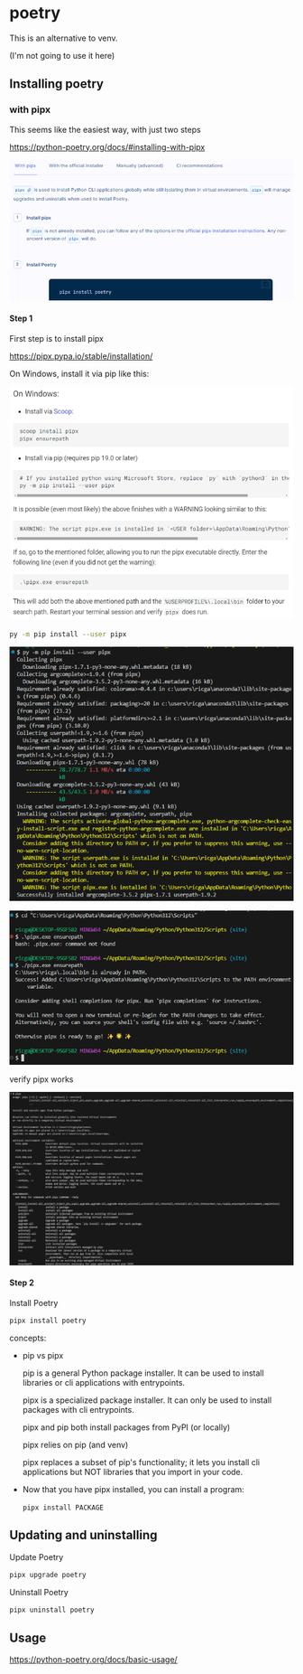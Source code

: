 # poetry

This is an alternative to venv.

(I'm not going to use it here)

## Installing poetry

### with pipx

This seems like the easiest way, with just two steps

<https://python-poetry.org/docs/#installing-with-pipx>

![a](img/2024-12-15-16-16-59.png)

#### Step 1

First step is to install pipx

<https://pipx.pypa.io/stable/installation/>

On Windows, install it via pip like this:

![a](img/2024-12-15-16-19-21.png)

```bash
py -m pip install --user pipx
```

![a](img/2024-12-15-16-21-50.png)

![a](img/2024-12-15-16-25-05.png)

verify pipx works

![a](img/2024-12-15-16-27-17.png)

#### Step 2

Install Poetry

```bash
pipx install poetry
```

concepts:

* pip vs pipx

    pip is a general Python package installer. It can be used to install libraries or cli applications with entrypoints.

    pipx is a specialized package installer. It can only be used to install packages with cli entrypoints.

    pipx and pip both install packages from PyPI (or locally)

    pipx relies on pip (and venv)

    pipx replaces a subset of pip's functionality; it lets you install cli applications but NOT libraries that you import in your code.
* Now that you have pipx installed, you can install a program:

    `pipx install PACKAGE`

## Updating and uninstalling

Update Poetry

```bash
pipx upgrade poetry
```

Uninstall Poetry

```bash
pipx uninstall poetry
```

## Usage

<https://python-poetry.org/docs/basic-usage/>